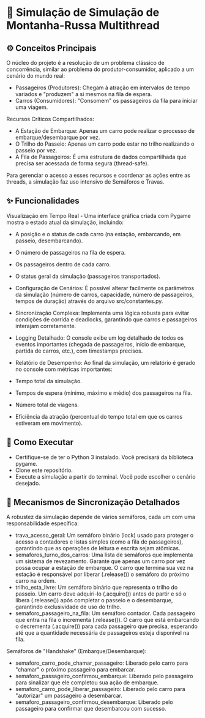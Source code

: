 # 🎢 Simulação de Simulação de Montanha-Russa Multithread

## ⚙️ Conceitos Principais
O núcleo do projeto é a resolução de um problema clássico de concorrência, similar ao problema do produtor-consumidor, aplicado a um cenário do mundo real:

- Passageiros (Produtores): Chegam à atração em intervalos de tempo variados e "produzem" a si mesmos na fila de espera.
- Carros (Consumidores): "Consomem" os passageiros da fila para iniciar uma viagem.
  
Recursos Críticos Compartilhados:
- A Estação de Embarque: Apenas um carro pode realizar o processo de embarque/desembarque por vez.
- O Trilho do Passeio: Apenas um carro pode estar no trilho realizando o passeio por vez.
- A Fila de Passageiros: É uma estrutura de dados compartilhada que precisa ser acessada de forma segura (thread-safe).

Para gerenciar o acesso a esses recursos e coordenar as ações entre as threads, a simulação faz uso intensivo de Semáforos e Travas.

## ✨ Funcionalidades

Visualização em Tempo Real - Uma interface gráfica criada com Pygame mostra o estado atual da simulação, incluindo:
- A posição e o status de cada carro (na estação, embarcando, em passeio, desembarcando).
- O número de passageiros na fila de espera.
- Os passageiros dentro de cada carro.
- O status geral da simulação (passageiros transportados).
  
- Configuração de Cenários: É possível alterar facilmente os parâmetros da simulação (número de carros, capacidade, número de passageiros, tempos de duração) através do arquivo src/constantes.py.
- Sincronização Complexa: Implementa uma lógica robusta para evitar condições de corrida e deadlocks, garantindo que carros e passageiros interajam corretamente.
- Logging Detalhado: O console exibe um log detalhado de todos os eventos importantes (chegada de passageiros, início de embarque, partida de carros, etc.), com timestamps precisos.
- Relatório de Desempenho: Ao final da simulação, um relatório é gerado no console com métricas importantes:
- Tempo total da simulação.
- Tempos de espera (mínimo, máximo e médio) dos passageiros na fila.
- Número total de viagens.
- Eficiência da atração (percentual do tempo total em que os carros estiveram em movimento).

## 🚀 Como Executar
- Certifique-se de ter o Python 3 instalado. Você precisará da biblioteca pygame.
- Clone este repositório.
- Execute a simulação a partir do terminal. Você pode escolher o cenário desejado.

## 🧠 Mecanismos de Sincronização Detalhados

A robustez da simulação depende de vários semáforos, cada um com uma responsabilidade específica:
- trava_acesso_geral: Um semáforo binário (lock) usado para proteger o acesso a contadores e listas simples (como a fila de passageiros), garantindo que as operações de leitura e escrita sejam atômicas.
- semaforos_turno_dos_carros: Uma lista de semáforos que implementa um sistema de revezamento. Garante que apenas um carro por vez possa ocupar a estação de embarque. O carro que termina sua vez na estação é responsável por liberar (.release()) o semáforo do próximo carro na ordem.
- trilho_esta_livre: Um semáforo binário que representa o trilho do passeio. Um carro deve adquiri-lo (.acquire()) antes de partir e só o libera (.release()) após completar o passeio e o desembarque, garantindo exclusividade de uso do trilho.
- semaforo_passageiro_na_fila: Um semáforo contador. Cada passageiro que entra na fila o incrementa (.release()). O carro que está embarcando o decrementa (.acquire()) para cada passageiro que precisa, esperando até que a quantidade necessária de passageiros esteja disponível na fila.

Semáforos de "Handshake" (Embarque/Desembarque):
- semaforo_carro_pode_chamar_passageiro: Liberado pelo carro para "chamar" o próximo passageiro para embarcar.
- semaforo_passageiro_confirmou_embarque: Liberado pelo passageiro para sinalizar que ele completou sua ação de embarque.
- semaforo_carro_pode_liberar_passageiro: Liberado pelo carro para "autorizar" um passageiro a desembarcar.
- semaforo_passageiro_confirmou_desembarque: Liberado pelo passageiro para confirmar que desembarcou com sucesso.
